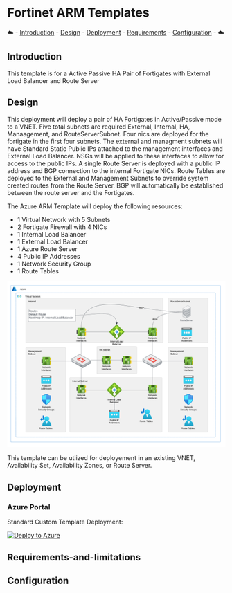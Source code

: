 # Fortinet ARM Templates

:cloud: - [Introduction](#introduction) - [Design](#design) - [Deployment](#deployment) - [Requirements](#requirements-and-limitations) - [Configuration](#configuration) - :cloud:

## Introduction

This template is for a Active Passive HA Pair of Fortigates with External Load Balancer and Route Server

## Design

This deployment will deploy a pair of HA Fortigates in Active/Passive mode to a VNET. Five total subnets are required External, Internal, HA, Manaagement, and RouteServerSubnet. Four nics are deployed for the fortigate in the first four subnets.  The external and managment subnets will have Standard Static Public IPs attached to the management interfaces and External Load Balancer. NSGs will be applied to these interfaces to allow for access to the public IPs. A single Route Server is deployed with a public IP address and BGP connection to the internal Fortigate NICs.  Route Tables are deployed to the External and Management Subnets to override system created routes from the Route Server.  BGP will automatically be established between the route server and the Fortigates.

The Azure ARM Template will deploy the following resources:

- 1 Virtual Network with 5 Subnets
- 2 Fortigate Firewall with 4 NICs
- 1 Internal Load Balancer
- 1 External Load Balancer
- 1 Azure Route Server
- 4 Public IP Addresses
- 1 Network Security Group
- 1 Route Tables

![fortigate active/passive elb with route server design](images/fgt-dual-a-p-rs.png)

This template can be utlized for deployement in an existing VNET, Availability Set, Availability Zones, or Route Server.

## Deployment

### Azure Portal

Standard Custom Template Deployment:

[![Deploy to Azure](https://aka.ms/deploytoazurebutton)](https://portal.azure.com/#create/Microsoft.Template/uri/https%3A%2F%2Fraw.githubusercontent.com%2Fswansosj%2FFortinet-ARM%2Fmain%2FFortiGate%2FDual%2FWG-A-P-ELB-RS%2Fazuredeploy.json)

## Requirements-and-limitations

## Configuration
